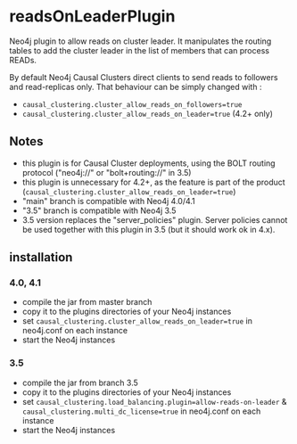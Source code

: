 # readsOnLeaderPlugin
Neo4j plugin to allow reads on cluster leader. It manipulates the routing tables to add the cluster leader in the list of members that can process READs.

By default Neo4j Causal Clusters direct clients to send reads to followers and read-replicas only.
That behaviour can be simply changed with :
- `causal_clustering.cluster_allow_reads_on_followers=true`
- `causal_clustering.cluster_allow_reads_on_leader=true` (4.2+ only)

## Notes
- this plugin is for Causal Cluster deployments, using the BOLT routing protocol ("neo4j://" or "bolt+routing://" in 3.5)
- this plugin is unnecessary for 4.2+, as the feature is part of the product (`causal_clustering.cluster_allow_reads_on_leader=true`)
- "main" branch is compatible with Neo4j 4.0/4.1
- "3.5" branch is compatible with Neo4j 3.5
- 3.5 version replaces the "server_policies" plugin. Server policies cannot be used together with this plugin in 3.5 (but it should work ok in 4.x).

## installation

### 4.0, 4.1
- compile the jar from master branch
- copy it to the plugins directories of your Neo4j instances
- set `causal_clustering.cluster_allow_reads_on_leader=true` in neo4j.conf on each instance
- start the Neo4j instances

### 3.5
- compile the jar from branch 3.5
- copy it to the plugins directories of your Neo4j instances
- set `causal_clustering.load_balancing.plugin=allow-reads-on-leader` & `causal_clustering.multi_dc_license=true` in neo4j.conf on each instance
- start the Neo4j instances
